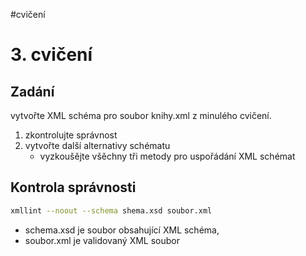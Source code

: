 #cvičení
# 3. cvičení

## Zadání
vytvořte XML schéma pro soubor knihy.xml z minulého cvičení.
1. zkontrolujte správnost
2. vytvořte další alternativy schématu 
   - vyzkoušějte všěchny tři metody pro uspořádání XML schémat

## Kontrola správnosti
``` bash
xmllint --noout --schema shema.xsd soubor.xml
```
- schema.xsd je soubor obsahující XML schéma, 
- soubor.xml je validovaný XML soubor